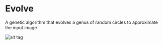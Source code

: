 # Evolve
A genetic algorithm that evolves a genus of random circles to approximate the input image

![alt tag](https://github.com/lvanparijs/Evolve/Darwin28000Generations.JPG)
